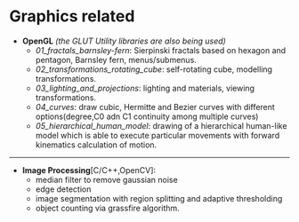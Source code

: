 Graphics related
============================================================

- **OpenGL** *(the GLUT Utility libraries are also being used)*
  - *01\_fractals\_barnsley-fern*: Sierpinski fractals based on hexagon and pentagon, Barnsley fern, menus/submenus. 
  - *02\_transformations\_rotating\_cube*: self-rotating cube, modelling transformations.
  - *03\_lighting\_and\_projections*: lighting and materials, viewing transformations.
  - *04\_curves*: draw cubic, Hermitte and Bezier curves with different options(degree,C0 adn C1 continuity among multiple curves)
  - *05\_hierarchical\_human\_model*: drawing of a hierarchical human-like model which is able to execute particular movements with forward kinematics calculation of motion.
  

----------

- **Image Processing**[C/C++,OpenCV]:
  - median filter to remove gaussian noise
  - edge detection
  - image segmentation with region splitting and adaptive thresholding
  - object counting via grassfire algorithm.  


